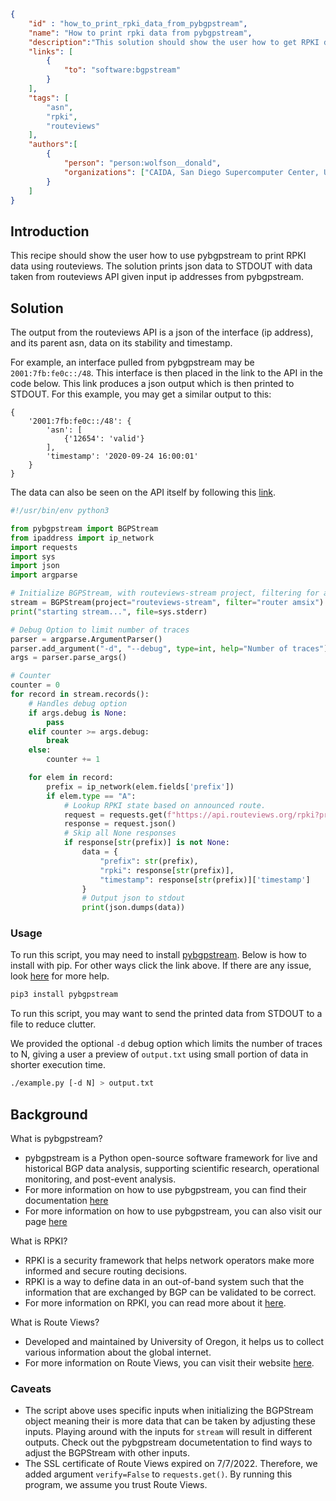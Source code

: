 ~~~json
{
    "id" : "how_to_print_rpki_data_from_pybgpstream",
    "name": "How to print rpki data from pybgpstream",
    "description":"This solution should show the user how to get RPKI data from interfaces taken from a pybgpstream.",
    "links": [
        {
            "to": "software:bgpstream"
        }
    ],
    "tags": [
        "asn",
        "rpki",
        "routeviews"
    ],
    "authors":[
        {
            "person": "person:wolfson__donald",
            "organizations": ["CAIDA, San Diego Supercomputer Center, University of California San Diego"]
        }
    ]
}
~~~


## Introduction

This recipe should show the user how to use pybgpstream to print RPKI data using routeviews. The solution prints json data to STDOUT with data taken from routeviews API given input ip addresses from pybgpstream. 

## Solution

The output from the routeviews API is a json of the interface (ip address), and its parent asn, data on its stability and timestamp.

For example, an interface pulled from pybgpstream may be `2001:7fb:fe0c::/48`. This interface is then placed in the link to the API in the code below. This link produces a json output which is then printed to STDOUT. For this example, you may get a similar output to this:

~~~text
{
    '2001:7fb:fe0c::/48': {
        'asn': [
            {'12654': 'valid'}
        ], 
        'timestamp': '2020-09-24 16:00:01'
    }
}
~~~

The data can also be seen on the API itself by following this [link](https://api.routeviews.org/rpki?prefix=2001:7fb:fe0c::/48).

~~~python
#!/usr/bin/env python3

from pybgpstream import BGPStream
from ipaddress import ip_network
import requests
import sys
import json
import argparse

# Initialize BGPStream, with routeviews-stream project, filtering for amsix.
stream = BGPStream(project="routeviews-stream", filter="router amsix")
print("starting stream...", file=sys.stderr)

# Debug Option to limit number of traces
parser = argparse.ArgumentParser()
parser.add_argument("-d", "--debug", type=int, help="Number of traces")
args = parser.parse_args()

# Counter
counter = 0
for record in stream.records():
    # Handles debug option
    if args.debug is None:
        pass
    elif counter >= args.debug:
        break
    else:
        counter += 1

    for elem in record:
        prefix = ip_network(elem.fields['prefix'])
        if elem.type == "A":
            # Lookup RPKI state based on announced route.
            request = requests.get(f"https://api.routeviews.org/rpki?prefix={prefix}", verify=False)
            response = request.json()
            # Skip all None responses
            if response[str(prefix)] is not None:
                data = {
                    "prefix": str(prefix),
                    "rpki": response[str(prefix)],
                    "timestamp": response[str(prefix)]['timestamp']
                }
                # Output json to stdout
                print(json.dumps(data))
~~~

### Usage

To run this script, you may need to install [pybgpstream](https://bgpstream.caida.org/download). Below is how to install with pip. For other ways click the link above. If there are any issue, look [here](https://bgpstream.caida.org/docs/install) for more help.

```bash
pip3 install pybgpstream
```

To run this script, you may want to send the printed data from STDOUT to a file to reduce clutter.

We provided the optional `-d` debug option which limits the number of traces to N, giving a user a preview of `output.txt` 
using small portion of data in shorter execution time.

```bash
./example.py [-d N] > output.txt
```

## Background

What is pybgpstream?
 - pybgpstream is a Python open-source software framework for live and historical BGP data analysis, supporting scientific research, operational monitoring, and post-event analysis.
 - For more information on how to use pybgpstream, you can find their documentation [here](https://bgpstream.caida.org/docs)
 - For more information on how to use pybgpstream, you can also visit our page [here](https://dev.catalog.caida.org/details/recipe/how_to_use_pybgpstream)

What is RPKI?
 - RPKI is a security framework that helps network operators make more informed and secure routing decisions.
 - RPKI is a way to define data in an out-of-band system such that the information that are exchanged by BGP can be validated to be correct. 
 - For more information on RPKI, you can read more about it [here](https://rpki.readthedocs.io/en/latest/about/faq.html).

What is Route Views?
- Developed and maintained by University of Oregon, it helps us to collect various information about the global internet.
- For more information on Route Views, you can visit their website [here](http://www.routeviews.org/routeviews/).

### Caveats
- The script above uses specific inputs when initializing the BGPStream object meaning their is more data that can be taken by adjusting these inputs. Playing around with the inputs for ```stream``` will result in different outputs. Check out the pybgpstream documetentation to find ways to adjust the BGPStream with other inputs.
- The SSL certificate of Route Views expired on 7/7/2022. Therefore, we added argument `verify=False` to `requests.get()`. By running this program, we assume you trust Route Views.
